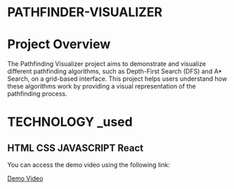 # PATHFINDER-VISUALIZER
<h1>Project Overview</h1>
<p>The Pathfinding Visualizer project aims to demonstrate and visualize different pathfinding algorithms, such as Depth-First Search (DFS) and A* Search, on a grid-based interface. This project helps users understand how these algorithms work by providing a visual representation of the pathfinding process.</p>
<h1>TECHNOLOGY _used</h1>
<h2>HTML CSS JAVASCRIPT React </h2>
<p>You can access the demo video using the following link:
</p>
<a href="https://drive.google.com/file/d/1l_7ct6eUUisqrVM8iCbiqfiSSw2vJfPs/view?usp=sharing" target="_blank">Demo Video</a>



